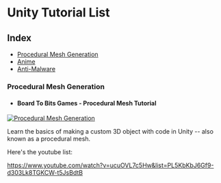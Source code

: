 # Unity Tutorial List

## Index

* [Procedural Mesh Generation](#procedural-mesh-generation)
* [Anime](#anime)
* [Anti-Malware](#anti-malware)

### Procedural Mesh Generation

* #### Board To Bits Games - Procedural Mesh Tutorial

[![Procedural Mesh Generation](https://img.youtube.com/vi/ucuOVL7c5Hw/0.jpg)](https://www.youtube.com/watch?v=ucuOVL7c5Hw&list=PL5KbKbJ6Gf9-d303Lk8TGKCW-t5JsBdtB "Procedural Mesh Generation")

Learn the basics of making a custom 3D object with code in Unity -- also known as a procedural mesh.

Here's the youtube list:

https://www.youtube.com/watch?v=ucuOVL7c5Hw&list=PL5KbKbJ6Gf9-d303Lk8TGKCW-t5JsBdtB
